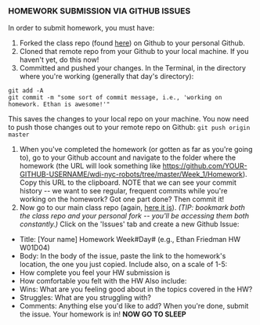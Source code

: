 ### HOMEWORK SUBMISSION VIA GITHUB ISSUES

In order to submit homework, you must have:
1. Forked the class repo (found [here](https://github.com/ga-students/wdi-nyc-robots)) on Github to your personal Github.
1. Cloned that remote repo from your Github to your local machine. If you haven't yet, do this now!
1. Committed and pushed your changes. In the Terminal, in the directory where you're working (generally that day's directory):
```
git add -A
git commit -m "some sort of commit message, i.e., 'working on homework. Ethan is awesome!'"
```
This saves the changes to your local repo on your machine. You now need to push those changes out to your remote repo on Github: `git push origin master`
1. When you've completed the homework (or gotten as far as you're going to), go to your Github account and navigate to the folder where the homework (the URL will look something like https://github.com/YOUR-GITHUB-USERNAME/wdi-nyc-robots/tree/master/Week_1/Homework). Copy this URL to the clipboard. NOTE that we can see your commit history -- we want to see regular, frequent commits while you're working on the homework? Got one part done? Then commit it!
1. Now go to our main class repo (again, [here it is](https://github.com/ga-students/wdi-nyc-robots)). *(TIP: bookmark both the class repo and your personal fork -- you'll be accessing them both constantly.)* Click on the 'Issues' tab and create a new Github Issue:

  * Title: [Your name] Homework Week#Day# (e.g., Ethan Friedman HW W01D04)
  * Body: In the body of the issue, paste the link to the homework's location, the one you just copied.
Include also, on a scale of 1-5:
  * How complete you feel your HW submission is
  * How comfortable you felt with the HW
Also include:
  * Wins: What are you feeling good about in the topics covered in the HW?
  * Struggles: What are you struggling with?
  * Comments: Anything else you'd like to add? When you're done, submit the issue. Your homework is in! **NOW GO TO SLEEP**
